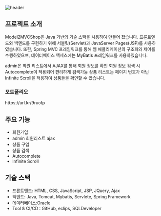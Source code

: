 ![header](https://capsule-render.vercel.app/api?type=rounded&color=gradient&text=%Welcome😊%20&height=300&fontSize=100)


## 프로젝트 소개

Model2MVCShop은 Java 기반의 기술 스택을 사용하여 만들어 졌습니다. 프론트엔드와 백엔드를 구현하기 위해 서블릿(Servlet)과 JavaServer Pages(JSP)를 사용하였습니다. 또한, Spring MVC 프레임워크를 통해 웹 애플리케이션의 구조화와 제어를 수행하였으며, 데이터베이스 액세스에는 MyBatis 프레임워크를 사용하였습니다.

admin은 회원 리스트에서 AJAX를 통해 회원 정보를 확인
회원 정보 검색 시 Autocomplete이 적용되어 편리하게 검색가능
상품 리스트는 페이지 번호가 아닌 Infinite Scroll을 적용하여 상품들을 확인할 수 있습니다.

<h3>포트폴리오</h3>
https://url.kr/9ruofp

## 주요 기능

- 회원가입
- admin 회원리스트 ajax
- 상품 구입
- 상품 검색
- Autocomplete
- Infinite Scroll

## 기술 스택

- 프론트엔드: HTML, CSS, JavaScript, JSP, JQuery, Ajax
- 백엔드: Java, Tomcat, Mybatis, Servlete, Spring Framework
- 데이터베이스:Oracle
- Tool & CI/CD : GitHub, eclips, SQLDeveloper



